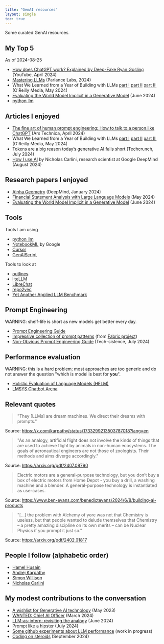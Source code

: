 ```yaml
---
title: "GenAI resources"
layout: single
toc: true
---
```


Some curated GenAI resources.

## My Top 5
As of 2024-08-25
* [How does ChatGPT work? Explained by Deep-Fake Ryan Gosling](https://www.youtube.com/watch?v=xU_MFS_ACrU) (YouTube, April 2024)
* [Mastering LLMs](https://parlance-labs.com/education/) (Parlance Labs, 2024)
* What We Learned from a Year of Building with LLMs [part I](https://www.oreilly.com/radar/what-we-learned-from-a-year-of-building-with-llms-part-i/) [part II](https://www.oreilly.com/radar/what-we-learned-from-a-year-of-building-with-llms-part-ii/) [part III](https://www.oreilly.com/radar/what-we-learned-from-a-year-of-building-with-llms-part-iii-strategy/) (O'Reilly Media, May 2024)
* [Evaluating the World Model Implicit in a Generative Model](https://arxiv.org/abs/2406.03689) (June 2024)
* [python llm](https://llm.datasette.io/en/stable/)



## Articles I enjoyed
* [The fine art of human prompt engineering: How to talk to a person like ChatGPT](https://arstechnica.com/information-technology/2024/04/the-fine-art-of-human-prompt-engineering-how-to-talk-to-a-person-like-chatgpt/) (Ars Technica, April 2024)
* What We Learned from a Year of Building with LLMs [part I](https://www.oreilly.com/radar/what-we-learned-from-a-year-of-building-with-llms-part-i/) [part II](https://www.oreilly.com/radar/what-we-learned-from-a-year-of-building-with-llms-part-ii/) [part III](https://www.oreilly.com/radar/what-we-learned-from-a-year-of-building-with-llms-part-iii-strategy/) (O'Reilly Media, May 2024)
* [Tokens are a big reason today’s generative AI falls short](https://techcrunch.com/2024/07/06/tokens-are-a-big-reason-todays-generative-ai-falls-short/) (Techcrunch, July 2024)
* [How I use AI](https://nicholas.carlini.com/writing/2024/how-i-use-ai.html) by Nicholas Carlini, research scientist at Google DeepMind (August 2024)

## Research papers I enjoyed
* [Alpha Geometry](https://deepmind.google/discover/blog/alphageometry-an-olympiad-level-ai-system-for-geometry/) (DeepMind, January 2024)
* [Financial Statement Analysis with Large Language Models](https://bfi.uchicago.edu/wp-content/uploads/2024/05/BFI_WP_2024-65.pdf) (May 2024)
* [Evaluating the World Model Implicit in a Generative Model](https://arxiv.org/abs/2406.03689) (June 2024)

## Tools
Tools I am using
* [python llm](https://llm.datasette.io/en/stable/)
* [NotebookML](https://notebooklm.google/) by Google
* [Cursor](https://www.cursor.com/)
* [GenAIScript](https://microsoft.github.io/genaiscript/)
  
Tools to look at
* [outlines](https://github.com/outlines-dev/outlines)
* [liteLLM](https://www.litellm.ai/)
* [LibreChat](https://www.librechat.ai/)
* [repo2vec](https://github.com/Storia-AI/repo2vec)
* [Yet Another Applied LLM Benchmark
](https://github.com/carlini/yet-another-applied-llm-benchmark)

## Prompt Engineering
WARNING: shelf-life is short as new models get better every day.
* [Prompt Engineering Guide](https://www.promptingguide.ai/) 
* [Impressive collection of prompt patterns](https://github.com/danielmiessler/fabric/tree/main/patterns) (from [Fabric project](https://github.com/danielmiessler/fabric/tree/main))
* [Non-Obvious Prompt Engineering Guide](https://www.techsistence.com/p/non-obvious-prompt-engineering-guide) (Tech-sistence, July 2024)

## Performance evaluation
WARNING: this is a hard problem; most approaches are too generic and do not answer the question "which is model is best for **you**".
* [Holistic Evaluation of Language Models (HELM)](https://crfm.stanford.edu/helm/)
* [LMSYS Chatbot Arena](https://lmarena.ai/)

## Relevant quotes
> "They \[LLMs\] are dream machines. We direct their dreams with prompts."

Source: https://x.com/karpathy/status/1733299213503787018?lang=en
> "As an analogy, artificial flight does not involve the kinds of things that are used to achieve flight by animals in non-human ecosystems. The goals of aeronautical engineers are not those of zoologists. Their methods and aims diverge accordingly."

Source: https://arxiv.org/pdf/2407.08790

> Electric motors are a general-purpose technology, but you don’t buy a box of electric motors from Home Depot - you buy a drill, a washing machine and a blender. A general-purpose technology is instantiated as use-cases.

Source: https://www.ben-evans.com/benedictevans/2024/6/8/building-ai-products

> "\[…\] the problem with Alchemy of yore was not that Chemistry is useless, but that people wanted to delude themselves that Chemistry – a pretty amazing discipline on its own merits –
can be Nuclear Physics if you prompt it just so."

Source: https://arxiv.org/pdf/2402.01817

## People I follow (alphabetic order)
* [Hamel Husain](https://hamel.dev/)
* [Andrej Karpathy](https://karpathy.ai/)
* [Simon Willison](https://simonwillison.net/tags/generative-ai/)
* [Nicholas Carlini](https://nicholas.carlini.com/)

## My modest contributions to the conversation
* [A wishlist for Generative AI technology](https://www.linkedin.com/pulse/wishlist-generative-ai-technology-arnaud-sahuguet/) (May 2023)
* [WANTED: Chief AI Officer](https://www.linkedin.com/pulse/wanted-chief-ai-officer-arnaud-sahuguet-t3ume/) (March 2024)
* [LLM-as-intern: revisiting the analogy](https://www.linkedin.com/pulse/llm-as-intern-revisiting-theanalogy-arnaud-sahuguet-c1uqe/) (June 2024)
* [Prompt like a hipster](https://www.linkedin.com/posts/sahuguet_hipsters-ordering-brunch-as-the-finest-form-activity-7211723102014029824-cbeO/) (July 2024)
* [Some github experiments about LLM performance](https://github.com/sahuguet/llm-eval) (work in progress)
* [Coding on steroids](https://www.linkedin.com/pulse/coding-steroids-stackoverflow-chatgpt-cursor-arnaud-sahuguet-u5jke/) (September 2024)
